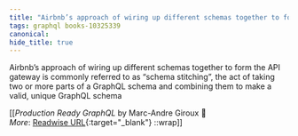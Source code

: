 ```yaml
---
title: "Airbnb’s approach of wiring up different schemas together to form ..."
tags: graphql books-10325339
canonical: 
hide_title: true
---
```


Airbnb’s approach of wiring up different schemas together to form the API gateway is commonly referred to as “schema stitching”, the act of taking two or more parts of a GraphQL schema and combining them to make a valid, unique GraphQL schema


[[<cite>_Production Ready GraphQL_</cite> by Marc-Andre Giroux 📕<br>
_More_: [Readwise URL](https://readwise.io/open/210672388){:target="_blank"}
::wrap]]